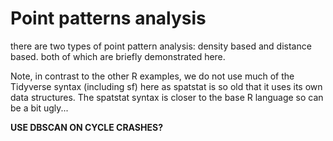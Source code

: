 # Point patterns analysis

there are two types of point pattern analysis: density based and distance based. both of which are briefly demonstrated here.



Note, in contrast to the other R examples, we do not use much of the Tidyverse syntax (including sf) here as spatstat is so old that it uses its own data structures. The spatstat syntax is closer to the base R language so can be a bit ugly...

**USE DBSCAN ON CYCLE CRASHES?**
